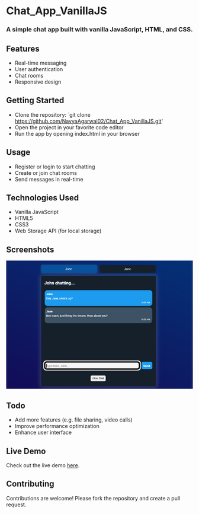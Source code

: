 # Chat_App_VanillaJS

### A simple chat app built with vanilla JavaScript, HTML, and CSS.

## Features

- Real-time messaging
- User authentication
- Chat rooms
- Responsive design

## Getting Started

- Clone the repository: `git clone https://github.com/NavyaAgarwal02/Chat_App_VanillaJS.git'
- Open the project in your favorite code editor
- Run the app by opening index.html in your browser

## Usage

- Register or login to start chatting
- Create or join chat rooms
- Send messages in real-time

## Technologies Used

- Vanilla JavaScript
- HTML5
- CSS3
- Web Storage API (for local storage)

## Screenshots

![Screenshot](screenshot.png)

## Todo

- Add more features (e.g. file sharing, video calls)
- Improve performance optimization
- Enhance user interface

## Live Demo

Check out the live demo [here](https://chat-app-vanilla-ouyfia30y-navya-agarwal-projects.vercel.app/).

## Contributing

Contributions are welcome! Please fork the repository and create a pull request.


